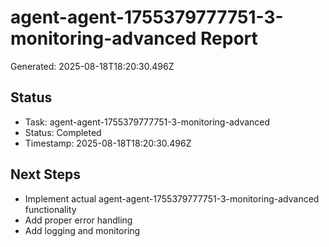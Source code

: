 # agent-agent-1755379777751-3-monitoring-advanced Report

Generated: 2025-08-18T18:20:30.496Z

## Status
- Task: agent-agent-1755379777751-3-monitoring-advanced
- Status: Completed
- Timestamp: 2025-08-18T18:20:30.496Z

## Next Steps
- Implement actual agent-agent-1755379777751-3-monitoring-advanced functionality
- Add proper error handling
- Add logging and monitoring
